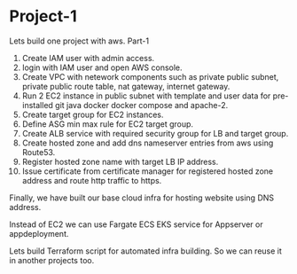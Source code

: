 # Project-1
 Lets build one project with aws. 
 Part-1
1. Create IAM user with admin access.
2. login with IAM user and open AWS console.
3. Create VPC with netework components such as private public subnet, private public route table, nat gateway, internet gateway.
4. Run 2 EC2 instance in public subnet with template and user data for pre-installed git java docker docker compose and apache-2.
5. Create target group for EC2 instances.
6. Define ASG min max rule for EC2 target group.
7. Create ALB service with required security group for LB and target group.
8. Create hosted zone and add dns nameserver entries from aws using Route53.
9. Register hosted zone name with target LB IP address.
10. Issue certificate from certificate manager for registered hosted zone address and route http traffic to https.

Finally, we have built our base cloud infra for hosting website using DNS address.

Instead of EC2 we can use Fargate ECS EKS service for Appserver or appdeployment.

Lets build Terraform script for automated infra building. So we can reuse it in another projects too.

